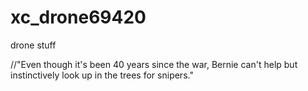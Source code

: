 # xc_drone69420
drone stuff

//"Even though it's been 40 years since the war, Bernie can't help but instinctively look up in the trees for snipers."
